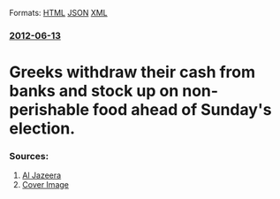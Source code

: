 
Formats: [HTML](/news/2012/06/13/greeks-withdraw-their-cash-from-banks-and-stock-up-on-non-perishable-food-ahead-of-sunday-s-election.html)  [JSON](/news/2012/06/13/greeks-withdraw-their-cash-from-banks-and-stock-up-on-non-perishable-food-ahead-of-sunday-s-election.json)  [XML](/news/2012/06/13/greeks-withdraw-their-cash-from-banks-and-stock-up-on-non-perishable-food-ahead-of-sunday-s-election.xml)  

### [2012-06-13](/news/2012/06/13/index.md)

##### 
# Greeks withdraw their cash from banks and stock up on non-perishable food ahead of Sunday's election. 




### Sources:

1. [Al Jazeera](http://www.aljazeera.com/news/europe/2012/06/201261311345228523.html)
1. [Cover Image](http://www.aljazeera.com/mritems/images/2012/6/13//2012613114111504734_20.jpg)
